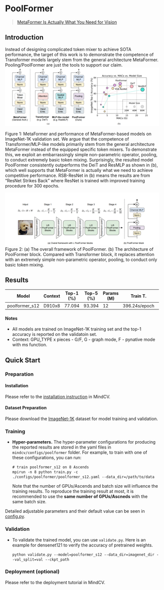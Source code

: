 # PoolFormer
> [MetaFormer Is Actually What You Need for Vision](https://arxiv.org/pdf/2111.11418v3.pdf)

## Introduction

Instead of designing complicated token mixer to achieve SOTA performance, the target of this work is to demonstrate the competence of Transformer models largely stem from the general architecture MetaFormer. Pooling/PoolFormer are just the tools to support our claim.
![](metaformer.png)

Figure 1: MetaFormer and performance of MetaFormer-based models on ImageNet-1K validation set. We argue that the competence of Transformer/MLP-like models primarily stem from the general architecture MetaFormer instead of the equipped specific token mixers. To demonstrate this, we exploit an embarrassingly simple non-parametric operator, pooling, to conduct extremely basic token mixing. Surprisingly, the resulted model PoolFormer consistently outperforms the DeiT and ResMLP as shown in (b), which well supports that MetaFormer is actually what we need to achieve competitive performance. RSB-ResNet in (b) means the results are from “ResNet Strikes Back” where ResNet is trained with improved training procedure for 300 epochs.

![](poolformer.png)
Figure 2: (a) The overall framework of PoolFormer. (b) The architecture of PoolFormer block. Compared with Transformer block, it replaces attention with an extremely simple non-parametric operator, pooling, to conduct only basic token mixing.


## Results

| Model           | Context   |  Top-1 (%)  | Top-5 (%)  |  Params (M)    | Train T. | Infer T. |  Download | Config | Log |
|-----------------|-----------|-------------|------------|----------------|----------|----------|-----------|--------|-----|
| poolformer_s12  | D910x8    | 77.094      |   93.394   |  12           | 396.24s/epoch | 19.9ms/step | [model]() | [cfg]() | [log]() |


#### Notes

- All models are trained on ImageNet-1K training set and the top-1 accuracy is reported on the validatoin set.
- Context: GPU_TYPE x pieces - G/F, G - graph mode, F - pynative mode with ms function.  

## Quick Start

### Preparation

#### Installation
Please refer to the [installation instruction](https://github.com/mindspore-ecosystem/mindcv#installation) in MindCV.

#### Dataset Preparation
Please download the [ImageNet-1K](https://www.image-net.org/download.php) dataset for model training and validation.

### Training

- **Hyper-parameters.** The hyper-parameter configurations for producing the reported results are stored in the yaml files in `mindcv/configs/poolformer` folder. For example, to train with one of these configurations, you can run:

  ```shell
  # train poolformer_s12 on 8 Ascends
  mpirun -n 8 python train.py -c ./configs/poolformer/poolformer_s12.yaml --data_dir=/path/to/data
  ```
  
  Note that the number of GPUs/Ascends and batch size will influence the training results. To reproduce the training result at most, it is recommended to use the **same number of GPUs/Ascneds** with the same batch size.


Detailed adjustable parameters and their default value can be seen in [config.py](../../config.py).

### Validation

- To validate the trained model, you can use `validate.py`. Here is an example for densenet121 to verify the accuracy of
  pretrained weights.

  ```shell
  python validate.py --model=poolformer_s12 --data_dir=imagenet_dir --val_split=val --ckpt_path
  ```


### Deployment (optional)

Please refer to the deployment tutorial in MindCV.
